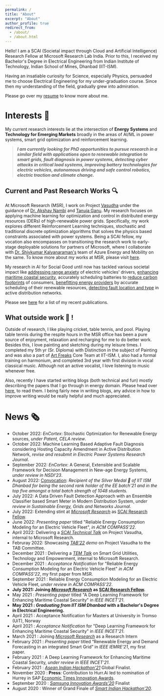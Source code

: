 ```yaml
---
permalink: /
title: "About"
excerpt: "About"
author_profile: true
redirect_from: 
  - /about/
  - /about.html
---
```


Hello! I am a SCAI (Societal impact through Cloud and Artificial Intelligence) Research Fellow at Microsoft Research Lab India. Prior to this, I received my Bachelor's Degree in Electrical Engineering from Indian Institute of Technology, Indian School of Mines, Dhanbad (IIT-ISM). 

Having an insatiable curiosity for Science, especially Physics, persuaded me to choose Electrical Engineering for my under-graduation course. Since then my understanding of the field, gradually grew into admiration.

Please go over my [resume](../files/Millend_Resume.pdf) to know more about me.


# Interests 🔖
My current research interests lie at the intersection of __Energy Systems__ and __Technology for Emerging Markets__ broadly in the areas of AI/ML in power systems, smart grid optimization and reinforcement learning.  

> __*I am currently looking for PhD opportunities to pursue research in a similar field with applications open to renewable integration to smart grids, fault diagnosis in power systems, detecting cyber attacks in critical load systems, improving battery technologies for electric vehicles, autonomous driving and safe control robotics, electric traction and climate change.*__
  
## Current and Past Research Works 🔍
At Microsoft Research (MSR), I work on Project [Vasudha](https://www.microsoft.com/en-us/research/project/vasudha/) under the guidance of [Dr. Akshay Nambi](https://www.microsoft.com/en-us/research/people/akshayn/) and [Tanuja Ganu](https://www.microsoft.com/en-us/research/people/taganu/). My research focuses on applying machine learning for optimization and control in distributed energy resources (DERs) of high-renewable power grids. Specifically, my work explores different Reinforcement Learning techniques, stochastic and traditional discrete optimization algorithms that solves the physics based constraints associated with power systems. Being a SCAI fellow, my vocation also encompasses on transitioning the research work to early-stage deployable solutions for partners of Microsoft, where I collaborate with [Dr. Shivkumar Kalyanaraman's](http://www.shivkumar.org/) team of Azure Energy and Mobility on the same. To know more about my works at MSR, please visit [here](https://www.microsoft.com/en-us/research/people/t-roymillend/).
 
My research in AI for Social Good until now has tackled various societal impact like [addressing range anxiety](../files/ReliableEnergyConsumptionModelingforanEVFleet.pdf) of electric vehicles' drivers, [enhancing maritime coastal security](../files/A_Deep_Learning_Framework_for_Enhancing_Maritime_Coastal_Securit.pdf), accurately scheduling batteries to [reduce carbon footprints](../_publications/encortex.md) of consumers, [benefitting energy providers](../files/RenewableEnergyandDemandForecastinginanIntegratedSmartGrid.pdf) by accurate scheduling of their renewable resources, [detecting fault location and type](../_publications/hosting-capacity.md) in active distribution networks. 

Please see [here](publications.md) for a list of my recent publications. 

## What outside work 🏓 ! 
Outside of research, I like playing cricket, table tennis, and pool. Playing table tennis during the respite hours in the MSR office has been a pure source of enjoyment, relaxation and recharging for me to do better work. Besides this, I love painting and sketching during my leisure times. I completed my 5th yr (Sr. Diploma) with Distinction in the subject of Painting and was also a part of [Art Freaks](https://www.facebook.com/artfreaks.ism) Core Team at IIT-ISM. I, also had a formal training on harmonium, and completed 3rd year with first division in vocal classical music. Although not an active vocalist, I love listening to music whenever free.

Also, recently I have started writing blogs (both technical and fun) mostly describing the papers that I go through in energy domain. Please head over [here](), to read them. I being fairly new in writing blogs, any advice in how to improve writing would be really helpful and much appreciated.
<!-- You can also find some of my articles on my [personal blog](year-archive.html) about the endeavours during my [bachelors'](../_posts/memories_at_iit_ism_dhanbad.md), where I briefly mention the ups and downs during the exciting four years of journey.  -->
<!-- Please visit [here](../_posts/finding-the-artist-within-me.md), where I showcase some of my drawings.  -->


# News 🗞️
- October 2022: *EnCortex*: Stochastic Optimization for Renewable Energy sources, *under Patent, CELA review*.
- October 2022: Machine Learning Based Adaptive Fault Diagnosis considering Hosting Capacity Amendment in Active Distribution Network, *revise and resubmit in Electric Power Systems Research Journal*.
- September 2022: *EnCortex*: A General, Extensible and Scalable Framework for Decision Management in New-age Energy Systems, *under review in NSDI'23*.
- August 2022: [Convocation](): *Recipient of the Silver Medal 🥈 of IIT ISM Dhanbad for being the second rank holder of the EE batch'21 and in the top five amongst a total batch strength of 1048 students.*
- July 2022: A Data Driven Fault Detection Approach with an Ensemble Classifier based Smart Meter in Modern Distribution System, *under review in Sustainable Energy, Grids and Networks Journal*.
- July 2022: Extending stint at *[Microsoft Research](https://www.microsoft.com/en-us/research/lab/microsoft-research-india/)* as [SCAI Research Fellow](https://www.microsoft.com/en-us/research/people/t-roymillend/).
- June 2022: *Presenting paper* titled "Reliable Energy Consumption Modeling for an Electric Vehicle Fleet", *in ACM COMPASS'22*.
- April 2022: Delivering a *[SCAI Technical Talk](../_talks/SCAI-Vasudha.md)* on Project Vasudha, internal to Microsoft Research.
- Februray 2022: Showcasing *[TAB'22](../_talks/TAB-Vasudha.md) demo* on Project Vasudha to the TAB Committee.
- December 2021 : Delivering a *[TEM Talk](../_talks/Smart-Grid-Utilities.md)* on Smart Grid Utilities, Technology and Empowerment, internal to Microsoft Research.
- December 2021 : *Acceptance Notification* for "Reliable Energy Consumption Modeling for an Electric Vehicle Fleet" *in ACM COMPASS'22*, my first paper from MSR.
- September 2021 : Reliable Energy Consumption Modeling for an Electric Vehicle Fleet, *under review in ACM COMPASS'22*.
- __July 2021: Joining *[Microsoft Research](https://www.microsoft.com/en-us/research/lab/microsoft-research-india/)* as [SCAI Research Fellow](https://www.microsoft.com/en-us/research/people/t-roymillend/).__
- May 2021 : *Presenting paper* titled "A Deep Learning Framework for Enhancing Maritime Coastal Security" in  *IEEE INCET'21*. 
- __May 2021 : *Graduating from IIT ISM Dhanbad* with a Bachelor's Degree in Electrical Engineering.__
- April 2021 : Acceptance Notification for Masters at University in Tromso (UiT), Norway
- April 2021 : *Acceptance Notification* for "Deep Learning Framework for Enhancing Maritime Coastal Security" in  *IEEE INCET'21*.   
- March 2021 : Joining *[Microsoft Research](https://www.microsoft.com/en-us/research/lab/microsoft-research-india/)* as a Research Intern
- February 2021 : *Presenting paper* titled “Renewable Energy and Demand Forecasting in an integrated Smart Grid” in *IEEE IEMRE'21*, my first paper.
- February 2021 : A Deep Learning Framework for Enhancing Maritime Coastal Security, *under review in IEEE INCET'21*.
- February 2021 : *[Asean Indian Hackathon'21](https://india-asean.mic.gov.in/team)* Global Finalist.
- November 2020 : __Press__: Contribution to Hurr.Ai led to nomination of Hurrey in SAP [Economic Times Innovation Awards](https://www.linkedin.com/feed/update/urn:li:activity:6730448483855269888/).
- September 2020 : *[Samsung Innovation Awards'20](../images/certi-merit-Linear-Optimization.jpg)* Finalist
- August 2020 : Winner of Grand Finale of *[Smart Indian Hackathon'20](https://www.linkedin.com/feed/update/urn:li:activity:6696450610167848960/)*.
